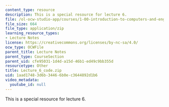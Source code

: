 ```yaml
---
content_type: resource
description: This is a special resource for lecture 6.
file: /ol-ocw-studio-app/courses/1-00-introduction-to-computers-and-engineering-problem-solving-spring-2012/1aad17483d6b34466b0ec3644892d1b6_Lecture_6_code.zip
file_size: 664
file_type: application/zip
learning_resource_types:
- Lecture Notes
license: https://creativecommons.org/licenses/by-nc-sa/4.0/
ocw_type: OCWFile
parent_title: Lecture Notes
parent_type: CourseSection
parent_uid: cfe95031-1d4d-a15d-46b1-ed49c9bb355d
resourcetype: Other
title: Lecture_6_code.zip
uid: 1aad1748-3d6b-3446-6b0e-c3644892d1b6
video_metadata:
  youtube_id: null
---
```

This is a special resource for lecture 6.